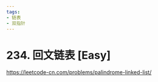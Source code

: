 ```yaml
---
tags:
- 链表
- 双指针
---
```


# 234. 回文链表 [Easy]

<https://leetcode-cn.com/problems/palindrome-linked-list/>
